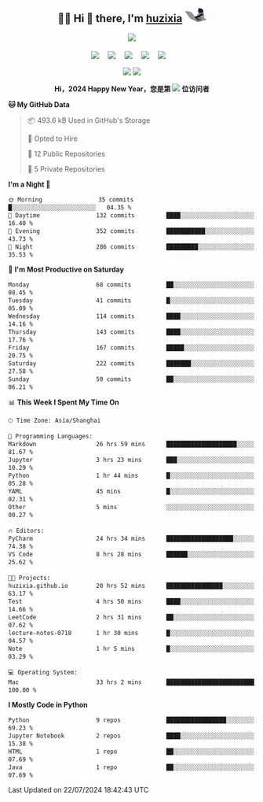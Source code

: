 <div align="center">

## :woman_technologist: Hi 👋 there, I'm [huzixia](https://huzixia.github.io/) <img height="30" src="images/work.gif" />

  <!-- dynamic typing effect 动态打字效果 -->
  <div>
    <a href="https://huzixia.github.io/">
      <img src="https://readme-typing-svg.demolab.com?font=Fira+Code&pause=1000&width=435&lines=console.log(%22Hello%2C%20World%22);胡同学祝您心想事成!&center=true&size=27" />
    </a>
  </div>

  <div>&nbsp;</div>

  <!-- profile logo 个人资料徽标 -->
  <div>
    <a href="https://huzixia.github.io/"><img src="https://img.shields.io/badge/Website-博客-orange" /></a>&emsp;
    <a href="https://www.zhihu.com/people/hu-zi-xia-91"><img src="https://img.shields.io/badge/ZhiHu-知乎-blue" /></a>&emsp;
    <a href="https://twitter.com/zixia80631/"><img src="https://img.shields.io/badge/Twitter-推特-black" /></a>&emsp;
    <a href="https://github.com/HuZixia/Text2Video/assets/38995480/244e64be-3dc4-46bb-8aff-523d8a235a1e"><img src="https://img.shields.io/badge/WeChat-微信-07c160" /></a>&emsp;
    <a href="https://www.cnblogs.com/huzixia"><img src="https://img.shields.io/badge/CnBlog-博客园-yellow" /></a>&emsp;

  </div>

[//]: # (### Github Stats)

 <p>
   <img src="https://github-readme-stats.vercel.app/api?username=HuZixia&rank_icon=github&theme=react&border_color=61dafb&hide_border=true" />
   <img src="https://github-readme-stats.vercel.app/api/top-langs/?username=HuZixia&hide=c%23,powershell,Mathematica,Ruby,Objective-C,Objective-C%2b%2b,Cuda&title_color=61dafb&text_color=ffffff&icon_color=61dafb&bg_color=20232a&langs_count=8&layout=compact&border_color=61dafb&hide_border=true&size_weight=0.5&count_weight=0.5" />
 </p>

</div>

<div align="center"><b>Hi，2024 Happy New Year，您是第 <img src="https://profile-counter.glitch.me/HuZixia/count.svg"></img> 位访问者</b></div>


[//]: # (*   Github Stats)
[//]: # (![Top Langs]&#40;https://github-readme-stats.vercel.app/api/top-langs/?username=HuZixia\&layout=compact&#41;)
[//]: # (![HuZixia's GitHub stats]&#40;https://github-readme-stats.vercel.app/api?username=HuZixia\&rank_icon=github&theme=tokyonight&#41;)


<!--START_SECTION:waka-->
**🐱 My GitHub Data** 

> 📦 493.6 kB Used in GitHub's Storage 
 > 
> 💼 Opted to Hire
 > 
> 📜 12 Public Repositories 
 > 
> 🔑 5 Private Repositories 
 > 
**I'm a Night 🦉** 

```text
🌞 Morning                35 commits          █░░░░░░░░░░░░░░░░░░░░░░░░   04.35 % 
🌆 Daytime                132 commits         ████░░░░░░░░░░░░░░░░░░░░░   16.40 % 
🌃 Evening                352 commits         ███████████░░░░░░░░░░░░░░   43.73 % 
🌙 Night                  286 commits         █████████░░░░░░░░░░░░░░░░   35.53 % 
```
📅 **I'm Most Productive on Saturday** 

```text
Monday                   68 commits          ██░░░░░░░░░░░░░░░░░░░░░░░   08.45 % 
Tuesday                  41 commits          █░░░░░░░░░░░░░░░░░░░░░░░░   05.09 % 
Wednesday                114 commits         ████░░░░░░░░░░░░░░░░░░░░░   14.16 % 
Thursday                 143 commits         ████░░░░░░░░░░░░░░░░░░░░░   17.76 % 
Friday                   167 commits         █████░░░░░░░░░░░░░░░░░░░░   20.75 % 
Saturday                 222 commits         ███████░░░░░░░░░░░░░░░░░░   27.58 % 
Sunday                   50 commits          ██░░░░░░░░░░░░░░░░░░░░░░░   06.21 % 
```


📊 **This Week I Spent My Time On** 

```text
🕑︎ Time Zone: Asia/Shanghai

💬 Programming Languages: 
Markdown                 26 hrs 59 mins      ████████████████████░░░░░   81.67 % 
Jupyter                  3 hrs 23 mins       ███░░░░░░░░░░░░░░░░░░░░░░   10.29 % 
Python                   1 hr 44 mins        █░░░░░░░░░░░░░░░░░░░░░░░░   05.28 % 
YAML                     45 mins             █░░░░░░░░░░░░░░░░░░░░░░░░   02.31 % 
Other                    5 mins              ░░░░░░░░░░░░░░░░░░░░░░░░░   00.27 % 

🔥 Editors: 
PyCharm                  24 hrs 34 mins      ███████████████████░░░░░░   74.38 % 
VS Code                  8 hrs 28 mins       ██████░░░░░░░░░░░░░░░░░░░   25.62 % 

🐱‍💻 Projects: 
huzixia.github.io        20 hrs 52 mins      ████████████████░░░░░░░░░   63.17 % 
Test                     4 hrs 50 mins       ████░░░░░░░░░░░░░░░░░░░░░   14.66 % 
LeetCode                 2 hrs 31 mins       ██░░░░░░░░░░░░░░░░░░░░░░░   07.62 % 
lecture-notes-0718       1 hr 30 mins        █░░░░░░░░░░░░░░░░░░░░░░░░   04.57 % 
Note                     1 hr 5 mins         █░░░░░░░░░░░░░░░░░░░░░░░░   03.29 % 

💻 Operating System: 
Mac                      33 hrs 2 mins       █████████████████████████   100.00 % 
```

**I Mostly Code in Python** 

```text
Python                   9 repos             █████████████████░░░░░░░░   69.23 % 
Jupyter Notebook         2 repos             ████░░░░░░░░░░░░░░░░░░░░░   15.38 % 
HTML                     1 repo              ██░░░░░░░░░░░░░░░░░░░░░░░   07.69 % 
Java                     1 repo              ██░░░░░░░░░░░░░░░░░░░░░░░   07.69 % 
```




 Last Updated on 22/07/2024 18:42:43 UTC
<!--END_SECTION:waka-->


<!--
**HuZixia/HuZixia** is a ✨ _special_ ✨ repository because its `README.md` (this file) appears on your GitHub profile.

Here are some ideas to get you started:

- 🔭 I’m currently working on ...
- 🌱 I’m currently learning ...
- 👯 I’m looking to collaborate on ...
- 🤔 I’m looking for help with ...
- 💬 Ask me about ...
- 📫 How to reach me: ...
- 😄 Pronouns: ...
- ⚡ Fun fact: ...
-->
